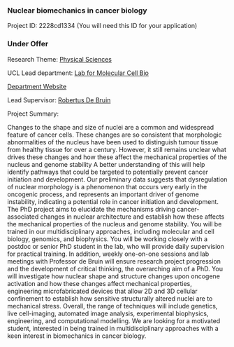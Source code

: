 ### Nuclear biomechanics in cancer biology

Project ID: 2228cd1334
(You will need this ID for your application)

### Under Offer

Research Theme: [Physical Sciences](../themes/physical-sciences.md)

UCL Lead department: [Lab for Molecular Cell Bio](../departments/lab-for-molecular-cell-bio.md)

[Department Website](https://www.ucl.ac.uk/lmcb)

Lead Supervisor: [Robertus De Bruin](https://profiles.ucl.ac.uk/1681)

Project Summary:

Changes to the shape and size of nuclei are a common and widespread feature of cancer cells. These changes are so consistent that morphologic abnormalities of the nucleus have been used to distinguish tumour tissue from healthy tissue for over a century. However, it still remains unclear what drives these changes and how these affect the mechanical properties of the nucleus and genome stability A better understanding of this will help identify pathways that could be targeted to potentially prevent cancer initiation and development. 
Our preliminary data suggests that dysregulation of nuclear morphology is a phenomenon that occurs very early in the oncogenic process, and represents an important driver of genome instability, indicating a potential role in cancer initiation and development. The PhD project aims to elucidate the mechanisms driving cancer-associated changes in nuclear architecture and establish how these affects the mechanical properties of the nucleus and genome stability. 
You will be trained in our multidisciplinary approaches, including molecular and cell biology, genomics, and biophysics. You will be working closely with a postdoc or senior PhD student in the lab, who will provide daily supervision for practical training. In addition, weekly one-on-one sessions and lab meetings with Professor de Bruin will ensure research project progression and the development of critical thinking, the overarching aim of a PhD. 
You will investigate how nuclear shape and structure changes upon oncogene activation and how these changes affect mechanical properties, engineering microfabricated devices that allow 2D and 3D cellular confinement to establish how sensitive structurally altered nuclei are to mechanical stress. Overall, the range of techniques will include genetics, live cell-imaging, automated image analysis, experimental biophysics, engineering, and computational modelling.
We are looking for a motivated student, interested in being trained in multidisciplinary approaches with a keen interest in biomechanics in cancer biology.

